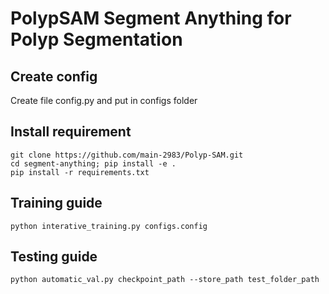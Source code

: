 # PolypSAM Segment Anything for Polyp Segmentation
## Create config
Create file config.py and put in configs folder
## Install requirement
```
git clone https://github.com/main-2983/Polyp-SAM.git
cd segment-anything; pip install -e .
pip install -r requirements.txt
```
## Training guide
```
python interative_training.py configs.config
```
## Testing guide
```
python automatic_val.py checkpoint_path --store_path test_folder_path
```